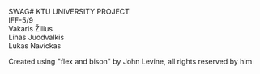 SWAG# KTU UNIVERSITY PROJECT <br>
IFF-5/9 <br>
Vakaris Žilius <br>
Linas Juodvalkis <br>
Lukas Navickas <br>

Created using "flex and bison" by John Levine, all rights reserved by him
